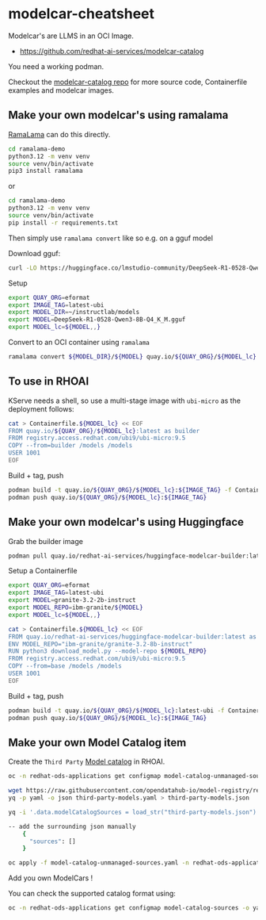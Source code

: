 # modelcar-cheatsheet

Modelcar's are LLMS in an OCI Image.

- https://github.com/redhat-ai-services/modelcar-catalog

You need a working podman.

Checkout the [modelcar-catalog repo](https://github.com/redhat-ai-services/modelcar-catalog) for more source code, Containerfile examples and modelcar images.

## Make your own modelcar's using ramalama

[RamaLama](https://github.com/containers/ramalama) can do this directly.

```bash
cd ramalama-demo
python3.12 -m venv venv
source venv/bin/activate
pip3 install ramalama
```

or

```bash
cd ramalama-demo
python3.12 -m venv venv
source venv/bin/activate
pip install -r requirements.txt
```

Then simply use `ramalama convert` like so e.g. on a gguf model

Download gguf:

```bash
curl -LO https://huggingface.co/lmstudio-community/DeepSeek-R1-0528-Qwen3-8B-GGUF/resolve/main/DeepSeek-R1-0528-Qwen3-8B-Q4_K_M.gguf
```

Setup

```bash
export QUAY_ORG=eformat
export IMAGE_TAG=latest-ubi
export MODEL_DIR=~/instructlab/models
export MODEL=DeepSeek-R1-0528-Qwen3-8B-Q4_K_M.gguf
export MODEL_lc=${MODEL,,}
```

Convert to an OCI container using `ramalama`

```bash
ramalama convert ${MODEL_DIR}/${MODEL} quay.io/${QUAY_ORG}/${MODEL_lc}:${IMAGE_TAG}
```

## To use in RHOAI

KServe needs a shell, so use a multi-stage image with `ubi-micro` as the deployment follows:

```bash
cat > Containerfile.${MODEL_lc} << EOF
FROM quay.io/${QUAY_ORG}/${MODEL_lc}:latest as builder
FROM registry.access.redhat.com/ubi9/ubi-micro:9.5
COPY --from=builder /models /models
USER 1001
EOF
```

Build + tag, push

```bash
podman build -t quay.io/${QUAY_ORG}/${MODEL_lc}:${IMAGE_TAG} -f Containerfile.${MODEL_lc}
podman push quay.io/${QUAY_ORG}/${MODEL_lc}:${IMAGE_TAG}
```

## Make your own modelcar's using Huggingface

Grab the builder image

```bash
podman pull quay.io/redhat-ai-services/huggingface-modelcar-builder:latest
```

Setup a Containerfile

```bash
export QUAY_ORG=eformat
export IMAGE_TAG=latest-ubi
export MODEL=granite-3.2-2b-instruct
export MODEL_REPO=ibm-granite/${MODEL}
export MODEL_lc=${MODEL,,}

cat > Containerfile.${MODEL_lc} << EOF
FROM quay.io/redhat-ai-services/huggingface-modelcar-builder:latest as base
ENV MODEL_REPO="ibm-granite/granite-3.2-8b-instruct"
RUN python3 download_model.py --model-repo ${MODEL_REPO}
FROM registry.access.redhat.com/ubi9/ubi-micro:9.5
COPY --from=base /models /models
USER 1001
EOF
```

Build + tag, push

```bash
podman build -t quay.io/${QUAY_ORG}/${MODEL_lc}:latest-ubi -f Containerfile.${MODEL_lc}
podman push quay.io/${QUAY_ORG}/${MODEL_lc}:${IMAGE_TAG}
```

## Make your own Model Catalog item

Create the `Third Party` [Model catalog](https://interact.redhat.com/share/8lnAkN6iwWdesATOw3O4) in RHOAI.

```bash
oc -n redhat-ods-applications get configmap model-catalog-unmanaged-sources -o yaml > model-catalog-unmanaged-sources.yaml

wget https://raw.githubusercontent.com/opendatahub-io/model-registry/refs/heads/main/model-catalog/models/third-party-models.yaml
yq -p yaml -o json third-party-models.yaml > third-party-models.json

yq -i '.data.modelCatalogSources = load_str("third-party-models.json")' model-catalog-unmanaged-sources.yaml

-- add the surrounding json manually
    {
      "sources": []
    }

oc apply -f model-catalog-unmanaged-sources.yaml -n redhat-ods-applications
```

Add you own ModelCars !

You can check the supported catalog format using:

```bash
oc -n redhat-ods-applications get configmap model-catalog-sources -o yaml > model-catalog-sources.yaml
```
